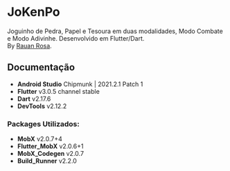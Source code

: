 # JoKenPo
Joguinho de Pedra, Papel e Tesoura em duas modalidades, Modo Combate e Modo Adivinhe. 
Desenvolvido em Flutter/Dart. <br/>
By <a href="https://www.linkedin.com/in/rauan-rosa/">Rauan Rosa</a>.

## Documentação
 - **Android Studio** Chipmunk | 2021.2.1 Patch 1 <br/>
 - **Flutter** v3.0.5 channel stable <br/>
 - **Dart** v2.17.6 <br/>
 - **DevTools** v2.12.2 

### Packages Utilizados:
 - **MobX** v2.0.7+4 <br/>
 - **Flutter_MobX** v2.0.6+1 <br/>
 - **MobX_Codegen** v2.0.7 <br/>
 - **Build_Runner** v2.2.0 
